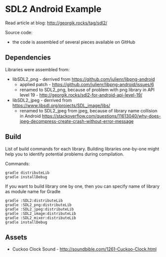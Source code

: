 # SDL2 Android Example

Read article at blog: http://georgik.rocks/tag/sdl2/

Source code:

 - the code is assembled of several pieces available on GitHub

## Dependencies

Libraries were assembled from:

- libSDL2_png - derrived from https://github.com/julienr/libpng-android
    - applied patch - https://github.com/julienr/libpng-android/issues/6
    - renamed to SDL2_png, because of problem with png library in API level 19 - http://georgik.rocks/sdl2-for-android-api-level-19/
- libSDL2_jpeg - derrived from https://www.libsdl.org/projects/SDL_image/libs/
    - renamed to SDL2_jpeg from jpeg, because of library name collision in Android 
    https://stackoverflow.com/questions/11613040/why-does-jpeg-decompress-create-crash-without-error-message    


## Build

List of build commands for each library. Building libraries one-by-one might help you to identify
potential problems during compilation.

Commands:

  ```
  gradle distributeLib
  gradle installDebug
  ```

If you want to build library one by one, then you can specify name of library as module name for Gradle

  ```
  gradle :SDL2:distributeLib
  gradle :SDL2_png:distributeLib
  gradle :SDL2_jpeg:distributeLib
  gradle :SDL2_image:distributeLib
  gradle :SDL2_mixer:distributeLib
  gradle installDebug
  ```


## Assets
- Cuckoo Clock Sound - http://soundbible.com/1261-Cuckoo-Clock.html